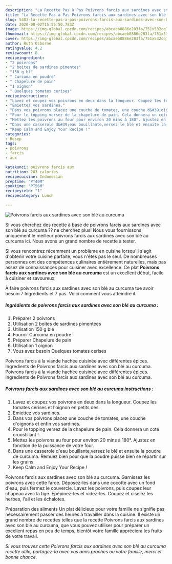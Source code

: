 ```yaml
---
description: "La Recette Pas à Pas Poivrons farcis aux sardines avec son blé au curcuma"
title: "La Recette Pas à Pas Poivrons farcis aux sardines avec son blé au curcuma"
slug: 5403-la-recette-pas-a-pas-poivrons-farcis-aux-sardines-avec-son-ble-au-curcuma
date: 2020-08-02T15:55:50.783Z
image: https://img-global.cpcdn.com/recipes/abcaeb0886e283fa/751x532cq70/poivrons-farcis-aux-sardines-avec-son-ble-au-curcuma-photo-principale-de-la-recette.jpg
thumbnail: https://img-global.cpcdn.com/recipes/abcaeb0886e283fa/751x532cq70/poivrons-farcis-aux-sardines-avec-son-ble-au-curcuma-photo-principale-de-la-recette.jpg
cover: https://img-global.cpcdn.com/recipes/abcaeb0886e283fa/751x532cq70/poivrons-farcis-aux-sardines-avec-son-ble-au-curcuma-photo-principale-de-la-recette.jpg
author: Ruth Osborne
ratingvalue: 4.2
reviewcount: 8
recipeingredient:
- "2 poivrons"
- "2 boites de sardines pimentes"
- "150 g bl"
- " Curcuma en poudre"
- " Chapelure de pain"
- "1 oignon"
- " Quelques tomates cerises"
recipeinstructions:
- "Lavez et coupez vos poivrons en deux dans la longueur. Coupez les tomates cerises et l&#39;oignon en petits dés."
- "Emiettez vos sardines."
- "Dans vos poivrons placez une couche de tomates, une couche d&#39;oignons et enfin vos sardines."
- "Pour le topping versez de la chapelure de pain. Cela donnera un coté croustillant !"
- "Mettez les poivrons au four pour environ 20 mins à 180°. Ajustez en fonction de la puissance de votre four."
- "Dans une casserole d&#39;eau bouillante,versez le blé et ensuite la poudre de curcuma. Remuez bien pour que la poudre puisse bien se répartir sur les grains."
- "Keep Calm and Enjoy Your Recipe !"
categories:
- Resep
tags:
- poivrons
- farcis
- aux

katakunci: poivrons farcis aux 
nutrition: 203 calories
recipecuisine: Indonesian
preptime: "PT40M"
cooktime: "PT56M"
recipeyield: "1"
recipecategory: Lunch

---
```



![Poivrons farcis aux sardines avec son blé au curcuma](https://img-global.cpcdn.com/recipes/abcaeb0886e283fa/751x532cq70/poivrons-farcis-aux-sardines-avec-son-ble-au-curcuma-photo-principale-de-la-recette.jpg)

Si vous cherchez des recette à base de poivrons farcis aux sardines avec son blé au curcuma ?? ne cherchez plus! Nous vous fournissons uniquement le meilleur poivrons farcis aux sardines avec son blé au curcuma ici. Nous avons un grand nombre de recette à tester.

Si vous rencontrez récemment un problème en cuisine lorsqu'il s'agit d'obtenir votre cuisine parfaite, vous n'êtes pas le seul. De nombreuses personnes ont des compétences culinaires entièrement naturelles, mais pas assez de connaissances pour cuisiner avec excellence. Ce plat <strong> Poivrons farcis aux sardines avec son blé au curcuma </strong> est un excellent début, facile à cuisiner et savoureux.

<!--inarticleads1-->

À faire poivrons farcis aux sardines avec son blé au curcuma tue avoir besoin 7 Ingrédients et 7 pas. Voici comment vous atteindre il.

##### Ingrédients de poivrons farcis aux sardines avec son blé au curcuma :

1. Préparer 2 poivrons
1. Utilisation 2 boites de sardines pimentées
1. Utilisation 150 g blé
1. Fournir  Curcuma en poudre
1. Préparer  Chapelure de pain
1. Utilisation 1 oignon
1. Vous avez besoin  Quelques tomates cerises


Poivrons farcis à la viande hachée cuisinée avec différentes épices. Ingredients de Poivrons farcis aux sardines avec son blé au curcuma. Poivrons farcis à la viande hachée cuisinée avec différentes épices. Ingredients de Poivrons farcis aux sardines avec son blé au curcuma. 

<!--inarticleads2-->

##### Poivrons farcis aux sardines avec son blé au curcuma instructions :

1. Lavez et coupez vos poivrons en deux dans la longueur. Coupez les tomates cerises et l&#39;oignon en petits dés.
1. Emiettez vos sardines.
1. Dans vos poivrons placez une couche de tomates, une couche d&#39;oignons et enfin vos sardines.
1. Pour le topping versez de la chapelure de pain. Cela donnera un coté croustillant !
1. Mettez les poivrons au four pour environ 20 mins à 180°. Ajustez en fonction de la puissance de votre four.
1. Dans une casserole d&#39;eau bouillante,versez le blé et ensuite la poudre de curcuma. Remuez bien pour que la poudre puisse bien se répartir sur les grains.
1. Keep Calm and Enjoy Your Recipe !


Poivrons farcis aux sardines avec son blé au curcuma. Garnissez les poivrons avec cette farce. Déposez-les dans une cocotte avec un fond d&#39;eau, puis fermez le couvercle. Lavez les poivrons, puis coupez leur chapeau avec la tige. Épépinez-les et videz-les. Coupez et ciselez les herbes, l&#39;ail et les échalotes. 

<!--inarticleads1-->

<p>
Préparation des aliments Un plat délicieux pour votre famille ne signifie pas nécessairement passer des heures à travailler dans la cuisine. Il existe un grand nombre de recettes telles que la recette Poivrons farcis aux sardines avec son blé au curcuma, que vous pouvez utiliser pour préparer un excellent repas en peu de temps, bientôt votre famille appréciera les fruits de votre travail.
</p>

<p>
<i>Si vous trouvez cette Poivrons farcis aux sardines avec son blé au curcuma recette utile, partagez-la avec vos amis proches ou votre famille, merci et bonne chance.</i>
</p>
